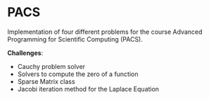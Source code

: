 # PACS

Implementation of four different problems for the course Advanced Programming for Scientific Computing (PACS).

**Challenges**:
- Cauchy problem solver
- Solvers to compute the zero of a function
- Sparse Matrix class
- Jacobi iteration method for the Laplace Equation
